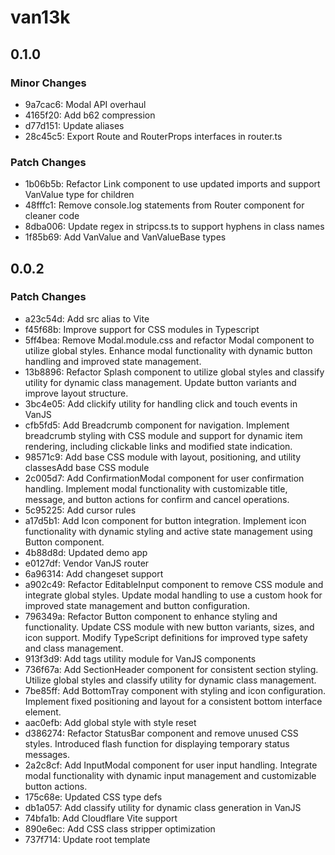 # van13k

## 0.1.0

### Minor Changes

- 9a7cac6: Modal API overhaul
- 4165f20: Add b62 compression
- d77d151: Update aliases
- 28c45c5: Export Route and RouterProps interfaces in router.ts

### Patch Changes

- 1b06b5b: Refactor Link component to use updated imports and support VanValue type for children
- 48fffc1: Remove console.log statements from Router component for cleaner code
- 8dba006: Update regex in stripcss.ts to support hyphens in class names
- 1f85b69: Add VanValue and VanValueBase types

## 0.0.2

### Patch Changes

- a23c54d: Add src alias to Vite
- f45f68b: Improve support for CSS modules in Typescript
- 5ff4bea: Remove Modal.module.css and refactor Modal component to utilize global styles. Enhance modal functionality with dynamic button handling and improved state management.
- 13b8896: Refactor Splash component to utilize global styles and classify utility for dynamic class management. Update button variants and improve layout structure.
- 3bc4e05: Add clickify utility for handling click and touch events in VanJS
- cfb5fd5: Add Breadcrumb component for navigation. Implement breadcrumb styling with CSS module and support for dynamic item rendering, including clickable links and modified state indication.
- 98571c9: Add base CSS module with layout, positioning, and utility classesAdd base CSS module
- 2c005d7: Add ConfirmationModal component for user confirmation handling. Implement modal functionality with customizable title, message, and button actions for confirm and cancel operations.
- 5c95225: Add cursor rules
- a17d5b1: Add Icon component for button integration. Implement icon functionality with dynamic styling and active state management using Button component.
- 4b88d8d: Updated demo app
- e0127df: Vendor VanJS router
- 6a96314: Add changeset support
- a902c49: Refactor EditableInput component to remove CSS module and integrate global styles. Update modal handling to use a custom hook for improved state management and button configuration.
- 796349a: Refactor Button component to enhance styling and functionality. Update CSS module with new button variants, sizes, and icon support. Modify TypeScript definitions for improved type safety and class management.
- 913f3d9: Add tags utility module for VanJS components
- 736f67a: Add SectionHeader component for consistent section styling. Utilize global styles and classify utility for dynamic class management.
- 7be85ff: Add BottomTray component with styling and icon configuration. Implement fixed positioning and layout for a consistent bottom interface element.
- aac0efb: Add global style with style reset
- d386274: Refactor StatusBar component and remove unused CSS styles. Introduced flash function for displaying temporary status messages.
- 2a2c8cf: Add InputModal component for user input handling. Integrate modal functionality with dynamic input management and customizable button actions.
- 175c68e: Updated CSS type defs
- db1a057: Add classify utility for dynamic class generation in VanJS
- 74bfa1b: Add Cloudflare Vite support
- 890e6ec: Add CSS class stripper optimization
- 737f714: Update root template
